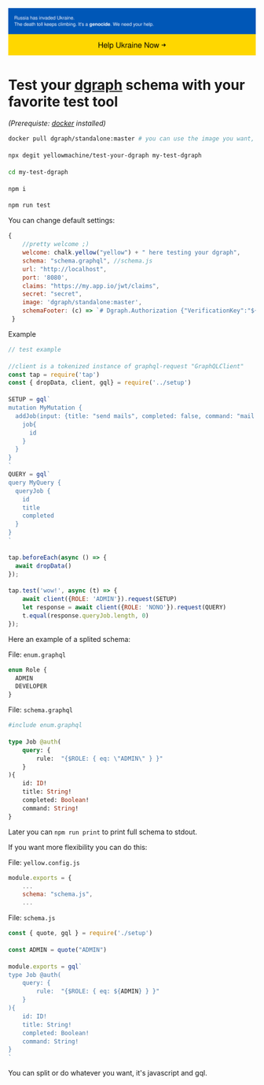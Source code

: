 <a href="https://vshymanskyy.github.io/StandWithUkraine">
		<img src="https://raw.githubusercontent.com/vshymanskyy/StandWithUkraine/main/banner2-direct.svg">
</a>

# Test your [dgraph](https://dgraph.io/) schema with your favorite test tool

*(Prerequiste: [docker](https://www.docker.com/) installed)*

```bash
docker pull dgraph/standalone:master # you can use the image you want, see config below. But you must pull the image

npx degit yellowmachine/test-your-dgraph my-test-dgraph

cd my-test-dgraph

npm i

npm run test
```

You can change default settings:

```js
{
    //pretty welcome ;)
    welcome: chalk.yellow("yellow") + " here testing your dgraph",
    schema: "schema.graphql", //schema.js
    url: "http://localhost",
    port: '8080',
    claims: "https://my.app.io/jwt/claims",
    secret: "secret",
    image: 'dgraph/standalone:master',
    schemaFooter: (c) => `# Dgraph.Authorization {"VerificationKey":"${c.secret}","Header":"Authorization","Namespace":"${c.claims}","Algo":"HS256","Audience":["aud1","aud5"]}`,
 }   
```

Example

```js
// test example

//client is a tokenized instance of graphql-request "GraphQLClient"
const tap = require('tap')
const { dropData, client, gql} = require('../setup')

SETUP = gql`
mutation MyMutation {
  addJob(input: {title: "send mails", completed: false, command: "mail ..."}){
    job{
      id
    }
  }
}
`
QUERY = gql`
query MyQuery {
  queryJob {
    id
    title
    completed
  }
}
`

tap.beforeEach(async () => {
  await dropData()
});

tap.test('wow!', async (t) => {
    await client({ROLE: 'ADMIN'}).request(SETUP)
    let response = await client({ROLE: 'NONO'}).request(QUERY)
    t.equal(response.queryJob.length, 0)
});
```

Here an example of a splited schema:

File: ```enum.graphql```
```graphql
enum Role {
  ADMIN
  DEVELOPER
}
```

File: ```schema.graphql```
```graphql
#include enum.graphql

type Job @auth(
    query: {
        rule:  "{$ROLE: { eq: \"ADMIN\" } }" 
    }
){
    id: ID!
    title: String!
    completed: Boolean!
    command: String!
}
```

Later you can ```npm run print``` to print full schema to stdout.

If you want more flexibility you can do this:

File: ```yellow.config.js```
```js
module.exports = {
    ...
    schema: "schema.js",
    ...
```

File: ```schema.js```

```js
const { quote, gql } = require('./setup')

const ADMIN = quote("ADMIN")

module.exports = gql`
type Job @auth(
    query: {
        rule:  "{$ROLE: { eq: ${ADMIN} } }" 
    }
){
    id: ID!
    title: String!
    completed: Boolean!
    command: String!
}
`
```

You can split or do whatever you want, it's javascript and gql.